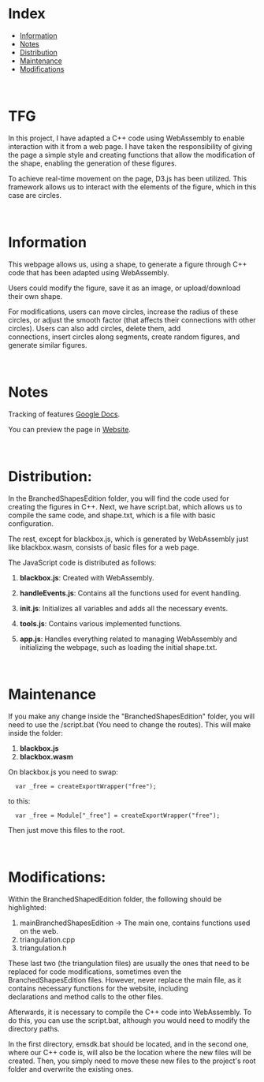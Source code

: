 # Index

- [Information](#information)
- [Notes](#notes)
- [Distribution](#distribution)
- [Maintenance](#maintenance)
- [Modifications](#modifications)

<br>

# TFG
  
  In this project, I have adapted a C++ code using WebAssembly to enable interaction with it from a web page. I have taken the responsibility of giving the page a simple style and creating functions that allow the 
  modification of the shape, enabling the generation of these figures.
  
  To achieve real-time movement on the page, D3.js has been utilized. This framework allows us to interact with the elements of the figure, which in this case are circles.

<br>

# Information

  This webpage allows us, using a shape, to generate a figure through C++ code that has been adapted using WebAssembly.
  
  Users could modify the figure, save it as an image, or upload/download their own shape.
  
  For modifications, users can move circles, increase the radius of these circles, or adjust the smooth factor (that affects their connections with other circles). Users can also add circles, delete them, add   
  connections, insert circles along segments, create random figures, and generate similar figures.

<br>

# Notes

  Tracking of features [Google Docs](https://docs.google.com/document/d/1GtQtelN7FGx5gK_FEvt-q0SWJWtZPghOxBOqhI2w_kc/edit).
  
  You can preview the page in [Website](https://nestormaneiro.github.io/TFG/).

<br>

# Distribution:


  In the BranchedShapesEdition folder, you will find the code used for creating the figures in C++. Next, we have script.bat, which allows us to compile the same code, and shape.txt, which is a file with basic   
  configuration.
  
  The rest, except for blackbox.js, which is generated by WebAssembly just like blackbox.wasm, consists of basic files for a web page.
  
  The JavaScript code is distributed as follows:
  
  1. **blackbox.js**: Created with WebAssembly.
     
  2. **handleEvents.js**: Contains all the functions used for event handling.
     
  3. **init.js**: Initializes all variables and adds all the necessary events.
     
  4. **tools.js**: Contains various implemented functions.
     
  5. **app.js**: Handles everything related to managing WebAssembly and initializing the webpage, such as loading the initial shape.txt.

<br>

# Maintenance ###

  If you make any change inside the "BranchedShapesEdition" folder, you will need to use the /script.bat (You need to change the routes).
  This will make inside the folder:
  
  1. **blackbox.js**
  2. **blackbox.wasm**
  
  On blackbox.js you need to swap:
  
      var _free = createExportWrapper("free");
  
  to this:
  
      var _free = Module["_free"] = createExportWrapper("free");
  
  Then just move this files to the root.
  
<br>

 # Modifications: ###

  Within the BranchedShapedEdition folder, the following should be highlighted:
  
  1. mainBranchedShapesEdition -> The main one, contains functions used on the web.
  2. triangulation.cpp
  3. triangulation.h
     
  These last two (the triangulation files) are usually the ones that need to be replaced for code modifications, sometimes even the BranchedShapesEdition files. However, never replace the main file, as it contains necessary functions for the website, including     
  declarations and method calls to the other files.

  Afterwards, it is necessary to compile the C++ code into WebAssembly. To do this, you can use the script.bat, although you would need to modify the directory paths.

  In the first directory, emsdk.bat should be located, and in the second one, where our C++ code is, will also be the location where the new files will be created. Then, you simply need to move these new files to the project's root folder and overwrite the existing ones.
